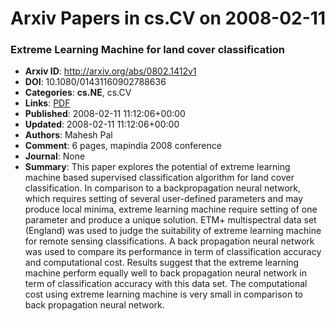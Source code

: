 # Arxiv Papers in cs.CV on 2008-02-11
### Extreme Learning Machine for land cover classification
- **Arxiv ID**: http://arxiv.org/abs/0802.1412v1
- **DOI**: 10.1080/01431160902788636
- **Categories**: **cs.NE**, cs.CV
- **Links**: [PDF](http://arxiv.org/pdf/0802.1412v1)
- **Published**: 2008-02-11 11:12:06+00:00
- **Updated**: 2008-02-11 11:12:06+00:00
- **Authors**: Mahesh Pal
- **Comment**: 6 pages, mapindia 2008 conference
- **Journal**: None
- **Summary**: This paper explores the potential of extreme learning machine based supervised classification algorithm for land cover classification. In comparison to a backpropagation neural network, which requires setting of several user-defined parameters and may produce local minima, extreme learning machine require setting of one parameter and produce a unique solution. ETM+ multispectral data set (England) was used to judge the suitability of extreme learning machine for remote sensing classifications. A back propagation neural network was used to compare its performance in term of classification accuracy and computational cost. Results suggest that the extreme learning machine perform equally well to back propagation neural network in term of classification accuracy with this data set. The computational cost using extreme learning machine is very small in comparison to back propagation neural network.



